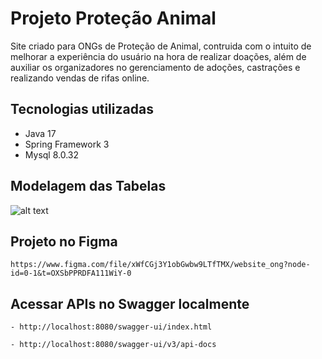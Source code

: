 # Projeto Proteção Animal

Site criado para ONGs de Proteção de Animal, contruida com o intuito de melhorar a experiência do usuário na hora de realizar doações, além de auxiliar os organizadores no gerenciamento de adoções, castrações e realizando vendas de rifas online.

Tecnologias utilizadas
-----------

- Java 17
- Spring Framework 3
- Mysql 8.0.32

Modelagem das Tabelas
-----------

![alt text](https://github.com/souedjunior/protecao-animal/blob/master/modelagem2.png)

Projeto no Figma
-----------

```
https://www.figma.com/file/xWfCGj3Y1obGwbw9LTfTMX/website_ong?node-id=0-1&t=OXSbPPRDFA111WiY-0
```

Acessar APIs no Swagger localmente
-----------
```
- http://localhost:8080/swagger-ui/index.html
```
```
- http://localhost:8080/swagger-ui/v3/api-docs
```
